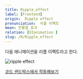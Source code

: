 ```yaml
---
title: Ripple_effect
label: [Frontend]
origin:  Ripple effect
pronunciation:  리플 이펙트
mean: 잔물결_효과
relation: [UIanimation ]
slug: /R/Ripple_effect
---
```


<content>
<p>다음 애니메이션을 리플 이펙트라고 한다.</p><p><img src="../2TAT1C/ripple_effect_1.png" alt="ripple effect" /></p><p><a href="https://codesandbox.io/s/react-button-ripple-effect-z8rqw?from-embed">코드 샌드박스에서 작동해보기</a></p>
</content>
